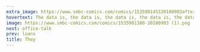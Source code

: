 ```yaml
---
extra_image: https://www.smbc-comics.com/comics/153598145320180903after (1).png
hovertext: The data is, the data is, the data is, the data is, the data is, the data is, the data is, the data is, the data is, the data is, the data is, the data is, the data is, the data is, the data is, the data is, the data is, the data is, the data is, the data is, the data is, the data is, the data is, the data is, the data is, the data is, the data is, the data is, the data is, the data is, the data is, the data is, the data is, the data is, the data is, the data is
image: https://www.smbc-comics.com/comics/1535981380-20180903 (1).png
next: office-talk
prev: loans
title: They
---
```

